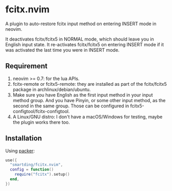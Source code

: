 # fcitx.nvim

A plugin to auto-restore fcitx input method on entering INSERT mode in neovim.

It deactivates fcitx/fcitx5 in NORMAL mode, which should leave you in English input state. It re-activates fcitx/fcitx5 on entering INSERT mode if it was activated the last time you were in INSERT mode.

## Requirement

1. neovim >= 0.7: for the lua APIs.
1. fcitx-remote or fcitx5-remote: they are installed as part of the fcitx/fcitx5 package in archlinux/debian/ubuntu.
1. Make sure you have English as the first input method in your input method group. And you have Pinyin, or some other input method, as the second in the same group. Those can be configured in fcitx5-configtool/fcitx-configtool.
1. A Linux/GNU distro: I don't have a macOS/Windows for testing, maybe the plugin works there too.

## Installation

Using [packer](https://github.com/wbthomason/packer.nvim):

```lua
use({
  "smartding/fcitx.nvim",
  config = function()
    require("fcitx").setup()
  end,
})
```
